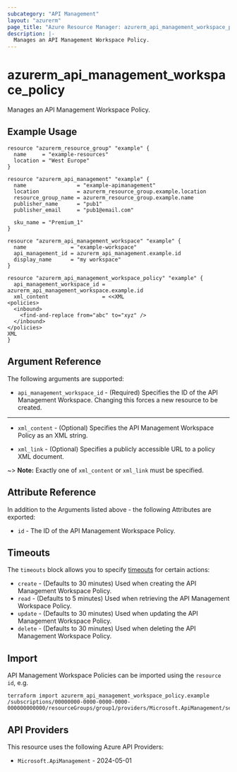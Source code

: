 ```yaml
---
subcategory: "API Management"
layout: "azurerm"
page_title: "Azure Resource Manager: azurerm_api_management_workspace_policy"
description: |-
  Manages an API Management Workspace Policy.
---
```


# azurerm_api_management_workspace_policy

Manages an API Management Workspace Policy.

## Example Usage

```hcl
resource "azurerm_resource_group" "example" {
  name     = "example-resources"
  location = "West Europe"
}

resource "azurerm_api_management" "example" {
  name                = "example-apimanagement"
  location            = azurerm_resource_group.example.location
  resource_group_name = azurerm_resource_group.example.name
  publisher_name      = "pub1"
  publisher_email     = "pub1@email.com"

  sku_name = "Premium_1"
}

resource "azurerm_api_management_workspace" "example" {
  name              = "example-workspace"
  api_management_id = azurerm_api_management.example.id
  display_name      = "my workspace"
}

resource "azurerm_api_management_workspace_policy" "example" {
  api_management_workspace_id = azurerm_api_management_workspace.example.id
  xml_content                 = <<XML
<policies>
  <inbound>
    <find-and-replace from="abc" to="xyz" />
  </inbound>
</policies>
XML
}
```

## Argument Reference

The following arguments are supported:

* `api_management_workspace_id` - (Required) Specifies the ID of the API Management Workspace. Changing this forces a new resource to be created.

---

* `xml_content` - (Optional) Specifies the API Management Workspace Policy as an XML string.

* `xml_link` - (Optional) Specifies a publicly accessible URL to a policy XML document.

~> **Note:** Exactly one of `xml_content` or `xml_link` must be specified.

## Attribute Reference

In addition to the Arguments listed above - the following Attributes are exported:

* `id` - The ID of the API Management Workspace Policy.

## Timeouts

The `timeouts` block allows you to specify [timeouts](https://www.terraform.io/language/resources/syntax#operation-timeouts) for certain actions:

* `create` - (Defaults to 30 minutes) Used when creating the API Management Workspace Policy.
* `read` - (Defaults to 5 minutes) Used when retrieving the API Management Workspace Policy.
* `update` - (Defaults to 30 minutes) Used when updating the API Management Workspace Policy.
* `delete` - (Defaults to 30 minutes) Used when deleting the API Management Workspace Policy.

## Import

API Management Workspace Policies can be imported using the `resource id`, e.g.

```shell
terraform import azurerm_api_management_workspace_policy.example /subscriptions/00000000-0000-0000-0000-000000000000/resourceGroups/group1/providers/Microsoft.ApiManagement/service/service1/workspaces/workspace1
```

## API Providers
<!-- This section is generated, changes will be overwritten -->
This resource uses the following Azure API Providers:

* `Microsoft.ApiManagement` - 2024-05-01
